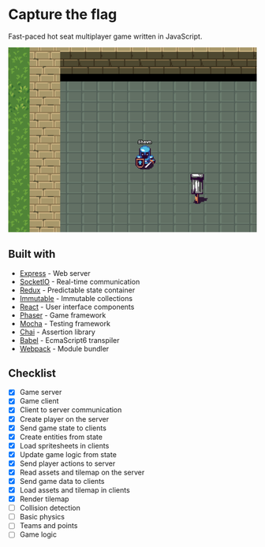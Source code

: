 # Capture the flag

Fast-paced hot seat multiplayer game written in JavaScript.

![Screenshot](resources/screenshot.png)

## Built with

- [Express](http://expressjs.com/) - Web server
- [SocketIO](http://socket.io/) - Real-time communication
- [Redux](http://redux.js.org/) - Predictable state container
- [Immutable](https://facebook.github.io/immutable-js/) - Immutable collections
- [React](https://facebook.github.io/react/) - User interface components
- [Phaser](http://phaser.io/) - Game framework
- [Mocha](https://mochajs.org/) - Testing framework
- [Chai](http://chaijs.com/) - Assertion library
- [Babel](https://babeljs.io/) - EcmaScript6 transpiler
- [Webpack](https://webpack.github.io/) - Module bundler

## Checklist

- [x] Game server
- [x] Game client
- [x] Client to server communication
- [x] Create player on the server
- [x] Send game state to clients
- [x] Create entities from state
- [x] Load spritesheets in clients
- [x] Update game logic from state
- [x] Send player actions to server
- [x] Read assets and tilemap on the server
- [x] Send game data to clients
- [x] Load assets and tilemap in clients
- [x] Render tilemap
- [ ] Collision detection
- [ ] Basic physics
- [ ] Teams and points
- [ ] Game logic
